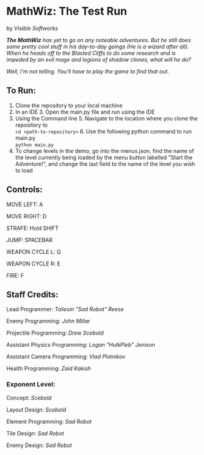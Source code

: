 # MathWiz: The Test Run
by *Visible Softworks*

_**The MathWiz** has yet to go on any noteable adventures. But he still does some pretty cool stuff in his day-to-day goings (He is a wizard after all).  When he heads off to the Blasted Cliffs to do some research and is impeded by an evil mage and legions of shadow clones, what will he do?_

_Well, I'm not telling. You'll have to play the game to find that out._


## To Run:
1. Clone the repository to your local machine
2. In an IDE
   3. Open the main.py file and run using the IDE
4. Using the Command line
   5. Navigate to the location where you clone the repository to \
   `cd <path-to-repository>`
   6. Use the following python command to run main.py \
   `python main.py`
3. To change levels in the demo, go into the menus.json, find the name of the level currently being loaded by the menu 
button labelled "Start the Adventure!", and change the last field to the name of the level you wish to load


## Controls:

MOVE LEFT: A

MOVE RIGHT: D

STRAFE: Hold SHIFT

JUMP: SPACEBAR

WEAPON CYCLE L: Q

WEAPON CYCLE R: E

FIRE: F


## Staff Credits:

Lead Programmer: *Taliesin "Sad Robot" Reese*

Enemy Programming: *John Millar*

Projectile Programming: *Drew Scebold*

Assistant Physics Programming: *Logan "HulkPleb" Jenison*

Assistant Camera Programming: *Vlad Plotnikov*

Health Programming: *Zaid Kakish*

### Exponent Level:

Concept: *Scebold*

Layout Design: *Scebold*

Element Programming: *Sad Robot*

Tile Design: *Sad Robot*

Enemy Design: *Sad Robot*

